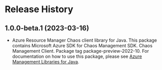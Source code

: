 # Release History

## 1.0.0-beta.1 (2023-03-16)

- Azure Resource Manager Chaos client library for Java. This package contains Microsoft Azure SDK for Chaos Management SDK. Chaos Management Client. Package tag package-preview-2022-10. For documentation on how to use this package, please see [Azure Management Libraries for Java](https://aka.ms/azsdk/java/mgmt).
